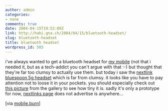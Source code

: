 ```yaml
---
author: admin
categories:
- none
comments: true
date: 2004-04-15T19:52:09Z
link: http://habi.gna.ch/2004/04/15/bluetooth-headset/
slug: bluetooth-headset
title: bluetooth headset
wordpress_id: 503
---
```


i've always wanted to get a bluetooth headset for [my mobile](http://www.sonyericsson.com/t610/overview/) (not that i needed it, but as a tech-addict you can't argue with that :-) but thought that they're far too clumsy to actually use them.
but today i saw the [nextlink bluespoon 5g headset](http://www.mobileburn.com/gallery.jsp?Page=1&Id=678)  which is far from clumsy. it looks like you have to pay attention not to loose it in your pockets. you should especially check out [this picture](http://www.mobileburn.com/gallery.jsp?Page=4&Id=678) from the gallery to see how tiny it is.
sadly it's only a prototype for now, [nextlinks page](http://nextlink.to/) does not advertise is anywhere...

[via [mobile.burn](http://www.mobileburn.com/)]

